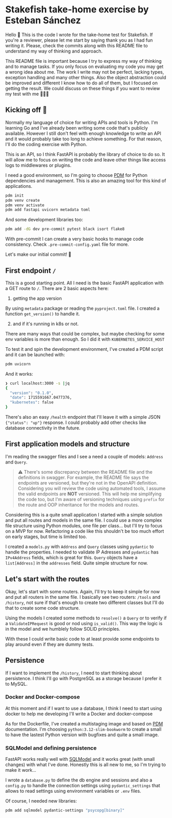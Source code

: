# Stakefish take-home exercise by Esteban Sánchez

Hello 👋 This is the code I wrote for the take-home test for Stakefish. If you're a reviewer, please let me start by saying thank you as I had fun writing it. Please, check the commits along with this README file to understand my way of thinking and approach.

This README file is important because I try to express my way of thinking and to manage tasks. If you only focus on evaluating my code you may get a wrong idea about me. The work I write may not be perfect, lacking types, exception handling and many other things. Also the object abstraction could be improved and different I know how to do all of them, but I focused on getting the result. We could discuss on these things if you want to review my test with me 🧑🏻‍💻

## Kicking off 🦵

Normally my language of choice for writing APIs and tools is Python. I'm learning Go and I've already been writing some code that's publicly available. However I still don't feel with enough knowledge to write an API and it would probably take too long to achieve something. For that reason, I'll do the coding exercise with Python.

This is an API, so I think FastAPI is probably the library of choice to do so. It will allow me to focus on writing the code and leave other things like access logs to middlewares or plugins.

I need a good environment, so I'm going to choose [PDM](https://pdm-project.org/latest/) for Python dependencies and management. This is also an amazing tool for this kind of applications.

```bash
pdm init
pdm venv create
pdm venv activate
pdm add fastapi uvicorn metadata toml
```

And some development libraries too:

```bash
pdm add -dG dev pre-commit pytest black isort flake8
```

With pre-commit I can create a very basic hooks to manage code consistency. Check `.pre-commit-config.yaml` file for more.

Let's make our initial commit! 🌟

## First endpoint `/`

This is a good starting point. All I need is the basic FastAPI application with a GET route to `/`. There are 2 basic aspects here:

1. getting the app version

By using `metadata` package or reading the `pyproject.toml` file. I created a function `get_version()` to handle it.

2. and if it's running in k8s or not.

There are many ways that could be complex, but maybe checking for some env variables is more than enough. So I did it with `KUBERNETES_SERVICE_HOST`

To test it and spin the development environment, I've created a PDM script and it can be launched with:

```bash
pdm uvicorn
```

And it works:

```bash
❯ curl localhost:3000 -s |jq
{
  "version": "0.1.0",
  "date": 1715591667.0477376,
  "kubernetes": false
}
```

There's also an easy `/health` endpoint that I'll leave it with a simple JSON `{"status": "up"}` response. I could probably add other checks like database connectivity in the future.

## First application models and structure

I'm reading the swagger files and I see a need a couple of models: `Address` and `Query`.

> :warning: There's some discrepancy between the README file and the definitions in swagger. For example, the README file says the endpoints are versioned, but they're not in the OpenAPI definition. Considering you will review the code using automated tools, I assume the valid endpoints are **NOT** versioned. This will help me simplifying the code too, but I'm aware of versioning techniques using `prefix` for the route and OOP inheritance for the models and routes.

Considering this is a quite small application I started with a simple solution and put all routes and models in the same file. I could use a more complex file structure using Python modules, one file per class... but I'll try to focus on a MVP for now. Refactoring a code like this shouldn't be too much effort on early stages, but time is limited too.

I created a `models.py` with `Address` and `Query` classes using `pydantic` to handle the properties. I needed to validate IP Adresses and `pydantic` has `IPv4Address` fields, which is great for this. `Query` objects have a `list[Address]` in the `addresses` field. Quite simple structure for now.

## Let's start with the routes

Okay, let's start with some routers. Again, I'll try to keep it simple for now and put all routers in the same file. I basically see two routers: `/tools` and  `/history`, not sure if that's enough to create two different classes but I'll do that to create some code structure.

Using the models I created some methods to `resolve()` a `Query` or to verify if a `ValidateIPRequest` is good or nod using `is_valid()`. This way the logic is in the model and we humblely follow SOLID principles.

With these I could write basic code to at least provide some endpoints to play around even if they are dummy tests.

## Persistence

If I want to implement the `/history`, I need to start thinking about persistence. I think I'll go with PostgreSQL as a storage because I prefer it to MySQL.

### Docker and Docker-compose

At this moment and if I want to use a database, I think I need to start using docker to help me developing I'll write a Docker and docker-compose

As for the Dockerfile, I've created a multistaging image and based on [PDM](https://pdm-project.org/latest/usage/advanced/#use-pdm-in-a-multi-stage-dockerfile) documentation. I'm choosing `python:3.12-slim-bookworm` to create a small to have the lastest Python version with bugfixes and quite a small image.

### SQLModel and defining persistence

FastAPI works really well with [SQLModel](https://sqlmodel.tiangolo.com/) and it works great (with small changes) with what I've done. Honestly this is all new to me, so I'm trying to make it work...

I wrote a `database.py` to define the db engine and sessions and also a `config.py` to handle the connection settings using `pydantic_settings` that allows to read settings using environment variables or `.env` files.

Of course, I needed new libraries:

```bash
pdm add sqlmodel pydantic-settings "psycopg[binary]"
```
